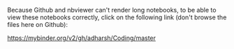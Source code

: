 Because Github and nbviewer can't render long notebooks, to be able to 
view these notebooks correctly, click on the following link (don't browse the files here on Github):

https://mybinder.org/v2/gh/adharsh/Coding/master
